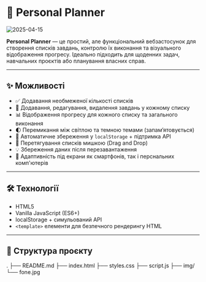 # 📝 Personal Planner

![2025-04-15](https://github.com/user-attachments/assets/10ea8cb8-0dc8-4d3b-9109-3393219153db)

**Personal Planner** — це простий, але функціональний вебзастосунок для створення списків завдань, контролю їх виконання та візуального відображення прогресу. Ідеально підходить для щоденних задач, навчальних проєктів або планування власних справ.

---

## ✨ Можливості

- ✅ Додавання необмеженої кількості списків
- 🧠 Додавання, редагування, видалення завдань у кожному списку
- 📊 Відображення прогресу для кожного списку та загального виконання
- 🌓 Перемикання між світлою та темною темами (запам’ятовується)
- 💾 Автоматичне збереження у `localStorage` + підтримка API
- 🧲 Перетягування списків мишкою (Drag and Drop)
- 💡 Збереження даних після перезавантаження
- 📱 Адаптивність під екрани як смартфонів, так і перснальних комп'ютерів

---

## 🛠️ Технології

- HTML5
- Vanilla JavaScript (ES6+)
- localStorage + симульований API
- `<template>` елементи для безпечного рендерингу HTML

---

## 📁 Структура проєкту

. ├── README.md
  ├── index.html 
  ├── styles.css 
  ├── script.js 
  ├── img/ 
       └── fone.jpg
